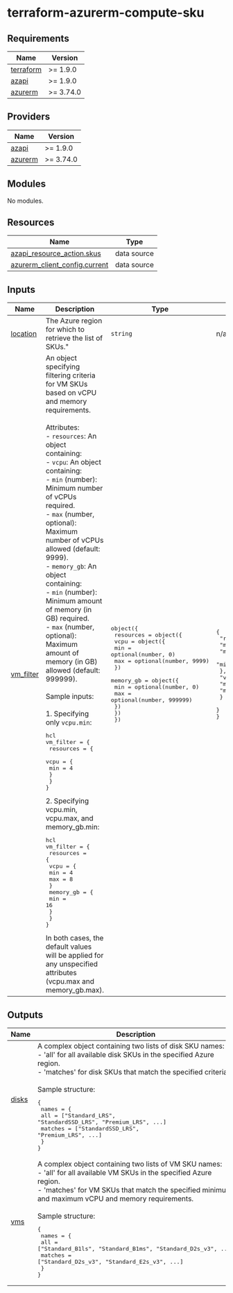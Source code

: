 # terraform-azurerm-compute-sku
<!-- BEGIN_TF_DOCS -->
## Requirements

| Name | Version |
|------|---------|
| <a name="requirement_terraform"></a> [terraform](#requirement\_terraform) | >= 1.9.0 |
| <a name="requirement_azapi"></a> [azapi](#requirement\_azapi) | >= 1.9.0 |
| <a name="requirement_azurerm"></a> [azurerm](#requirement\_azurerm) | >= 3.74.0 |

## Providers

| Name | Version |
|------|---------|
| <a name="provider_azapi"></a> [azapi](#provider\_azapi) | >= 1.9.0 |
| <a name="provider_azurerm"></a> [azurerm](#provider\_azurerm) | >= 3.74.0 |

## Modules

No modules.

## Resources

| Name | Type |
|------|------|
| [azapi_resource_action.skus](https://registry.terraform.io/providers/azure/azapi/latest/docs/data-sources/resource_action) | data source |
| [azurerm_client_config.current](https://registry.terraform.io/providers/hashicorp/azurerm/latest/docs/data-sources/client_config) | data source |

## Inputs

| Name | Description | Type | Default | Required |
|------|-------------|------|---------|:--------:|
| <a name="input_location"></a> [location](#input\_location) | The Azure region for which to retrieve the list of SKUs." | `string` | n/a | yes |
| <a name="input_vm_filter"></a> [vm\_filter](#input\_vm\_filter) | An object specifying filtering criteria for VM SKUs based on vCPU and memory requirements.<br><br>Attributes:<br>- `resources`: An object containing:<br>  - `vcpu`: An object containing:<br>    - `min` (number): Minimum number of vCPUs required.<br>    - `max` (number, optional): Maximum number of vCPUs allowed (default: 9999).<br>  - `memory_gb`: An object containing:<br>    - `min` (number): Minimum amount of memory (in GB) required.<br>    - `max` (number, optional): Maximum amount of memory (in GB) allowed (default: 999999).<br><br>Sample inputs:<br><br>1. Specifying only `vcpu.min`:<pre>hcl<br>vm_filter = {<br>  resources = {<br>    vcpu = {<br>      min = 4<br>    }<br>  }<br>}</pre>2. Specifying vcpu.min, vcpu.max, and memory\_gb.min:<pre>hcl<br>vm_filter = {<br>  resources = {<br>    vcpu = {<br>      min = 4<br>      max = 8<br>    }<br>    memory_gb = {<br>      min = 16<br>    }<br>  }<br>}</pre>In both cases, the default values will be applied for any unspecified attributes (vcpu.max and memory\_gb.max). | <pre>object({<br>    resources = object({<br>      vcpu = object({<br>        min = optional(number, 0)<br>        max = optional(number, 9999)<br>      })<br>      memory_gb = object({<br>        min = optional(number, 0)<br>        max = optional(number, 999999)<br>      })<br>    })<br>  })</pre> | <pre>{<br>  "resources": {<br>    "memory_gb": {<br>      "max": 999999,<br>      "min": 0<br>    },<br>    "vcpu": {<br>      "max": 9999,<br>      "min": 0<br>    }<br>  }<br>}</pre> | no |

## Outputs

| Name | Description |
|------|-------------|
| <a name="output_disks"></a> [disks](#output\_disks) | A complex object containing two lists of disk SKU names:<br>- 'all' for all available disk SKUs in the specified Azure region.<br>- 'matches' for disk SKUs that match the specified criteria.<br><br>Sample structure:<pre>{<br>  names = {<br>    all = ["Standard_LRS", "StandardSSD_LRS", "Premium_LRS", ...]<br>    matches = ["StandardSSD_LRS", "Premium_LRS", ...]<br>  }<br>}</pre> |
| <a name="output_vms"></a> [vms](#output\_vms) | A complex object containing two lists of VM SKU names:<br>- 'all' for all available VM SKUs in the specified Azure region.<br>- 'matches' for VM SKUs that match the specified minimum and maximum vCPU and memory requirements.<br><br>Sample structure:<pre>{<br>  names = {<br>    all = ["Standard_B1ls", "Standard_B1ms", "Standard_D2s_v3", ...]<br>    matches = ["Standard_D2s_v3", "Standard_E2s_v3", ...]<br>  }<br>}</pre> |
<!-- END_TF_DOCS -->